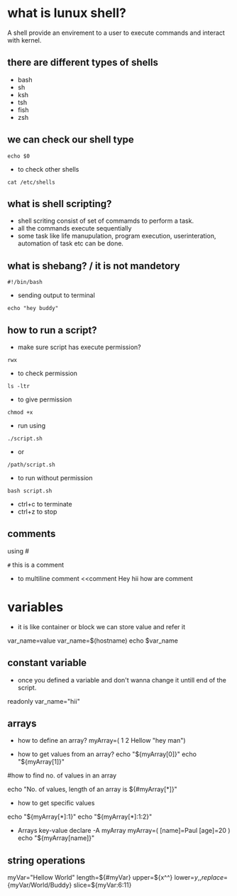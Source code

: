 # what is lunux shell?
A shell provide an envirement to a user to execute commands and interact with kernel.

## there are different types of shells 
- bash
- sh
- ksh 
- tsh
- fish
- zsh

## we can check our shell type 
```
echo $0
```
- to check other shells 
```
cat /etc/shells
```
## what is shell scripting?
- shell scriting consist of set of commamds to perform a task.
- all the commands execute sequentially
- some task like life manupulation, program execution, userinteration, automation of task etc can be done.

## what is shebang? / it is not mandetory
```
#!/bin/bash 
```

- sending output to terminal
```
echo "hey buddy"
```
## how to run a script?
- make sure script has execute permission?
```
rwx
```
- to check permission
```
ls -ltr
```
- to give permission
```
chmod +x
```
- run using 
```
./script.sh
```
- or
```
/path/script.sh
```
- to run without permission

```
bash script.sh
```

- ctrl+c to terminate 
- ctrl+z to stop 

## comments 
using #

`#` this is a comment

- to multiline comment
<<comment
Hey
hii
how
are
comment


# variables 
- it is like container or block we can store value and refer it

var_name=value
var_name=$(hostname)
echo $var_name


## constant variable 
- once you defined a variable and don't wanna change it untill end of the script.

readonly var_name="hii"

## arrays 
- how to define an array?
myArray=( 1 2 Hellow "hey man")

- how to get values from an array? 
echo "${myArray[0]}"
echo "${myArray[1]}"

#how to find no. of values in an array

echo "No. of values, length of an array is ${#myArray[*]}" 

- how to get specific values 

echo "${myArray[*]:1}"
echo "${myArray[*]:1:2}"

- Arrays key-value 
declare -A myArray 
myArray=( [name]=Paul [age]=20 )
echo "${myArray[name]}"

## string operations
myVar="Hellow World"
length=${#myVar}
upper=${x^^}
lower=${y,,}
replace=${myVar/World/Buddy}
slice=${myVar:6:11}


